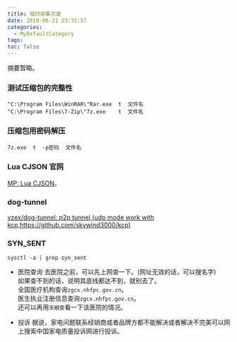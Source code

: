 ```yaml
---
title: 临时收集页面
date: 2018-06-21 23:31:57
categories:
  - MyDefaultCategory
tags:
toc: false
---
```

摘要暂略。
<!-- more -->

### 测试压缩包的完整性
```
"C:\Program Files\WinRAR\"Rar.exe  t  文件名
"C:\Program Files\7-Zip\"7z.exe    t  文件名
```

### 压缩包用密码解压
```
7z.exe  t  -p密码  文件名
```

### Lua CJSON 官网
[MP: Lua CJSON](https://www.kyne.com.au/~mark/software/lua-cjson.php)。  

### dog-tunnel
[vzex/dog-tunnel: p2p tunnel,(udp mode work with kcp,https://github.com/skywind3000/kcp)](https://github.com/vzex/dog-tunnel)

### SYN_SENT
```
sysctl -a | grep syn_sent
```

* 医院查询
去医院之前，可以先上网查一下。(网址无效的话，可以搜名字)  
如果查不到的话，说明其底线都达不到，就别去了。  
全国医疗机构查询`zgcx.nhfpc.gov.cn`。  
医生执业注册信息查询`zgcx.nhfpc.gov.cn`。  
还可以再用`天眼查`看一下该医院的情况。  

* 投诉
据说，家电问题联系经销商或者品牌方都不能解决或者解决不完美可以网上搜索中国家电质量投诉网进行投诉。  
